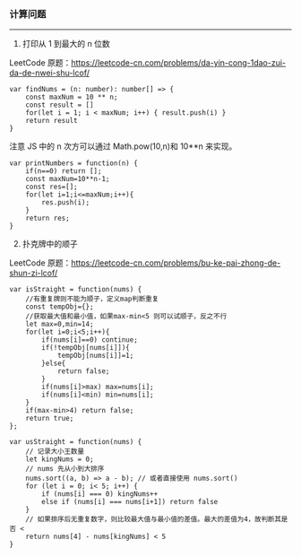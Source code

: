 ### 计算问题

---

1. 打印从 1 到最大的 n 位数

LeetCode 原题：https://leetcode-cn.com/problems/da-yin-cong-1dao-zui-da-de-nwei-shu-lcof/

```
var findNums = (n: number): number[] => {
    const maxNum = 10 ** n;
    const result = []
    for(let i = 1; i < maxNum; i++) { result.push(i) }
    return result
}

```

注意 JS 中的 n 次方可以通过 Math.pow(10,n)和 10\*\*n 来实现。

```
var printNumbers = function(n) {
    if(n==0) return [];
    const maxNum=10**n-1;
    const res=[];
    for(let i=1;i<=maxNum;i++){
        res.push(i);
    }
    return res;
}
```

2. 扑克牌中的顺子

LeetCode 原题：https://leetcode-cn.com/problems/bu-ke-pai-zhong-de-shun-zi-lcof/

```
var isStraight = function(nums) {
    //有重复牌则不能为顺子，定义map判断重复
    const tempObj={};
    //获取最大值和最小值，如果max-min<5 则可以试顺子，反之不行
    let max=0,min=14;
    for(let i=0;i<5;i++){
        if(nums[i]==0) continue;
        if(!tempObj[nums[i]]){
            tempObj[nums[i]]=1;
        }else{
            return false;
        }
        if(nums[i]>max) max=nums[i];
        if(nums[i]<min) min=nums[i];
    }
    if(max-min>4) return false;
    return true;
};
```

```
var usStraight = function(nums) {
    // 记录大小王数量
    let kingNums = 0;
    // nums 先从小到大排序
    nums.sort((a, b) => a - b); // 或者直接使用 nums.sort()
    for (let i = 0; i< 5; i++) {
        if (nums[i] === 0) kingNums++
        else if (nums[i] === nums[i+1]) return false
    }
    // 如果排序后无重复数字，则比较最大值与最小值的差值。最大的差值为4，故判断其是否 <
    return nums[4] - nums[kingNums] < 5
}
```
